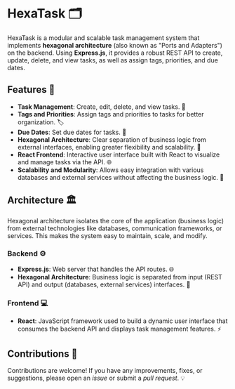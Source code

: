 # HexaTask 🗂️

HexaTask is a modular and scalable task management system that implements **hexagonal architecture** (also known as "Ports and Adapters") on the backend. Using **Express.js**, it provides a robust REST API to create, update, delete, and view tasks, as well as assign tags, priorities, and due dates.

## Features 🚀

- **Task Management**: Create, edit, delete, and view tasks. 📝
- **Tags and Priorities**: Assign tags and priorities to tasks for better organization. 🏷️
- **Due Dates**: Set due dates for tasks. 📅
- **Hexagonal Architecture**: Clear separation of business logic from external interfaces, enabling greater flexibility and scalability. 🔄
- **React Frontend**: Interactive user interface built with React to visualize and manage tasks via the API. 🌐
- **Scalability and Modularity**: Allows easy integration with various databases and external services without affecting the business logic. 🔧

## Architecture 🏛️

Hexagonal architecture isolates the core of the application (business logic) from external technologies like databases, communication frameworks, or services. This makes the system easy to maintain, scale, and modify.

### Backend ⚙️

- **Express.js**: Web server that handles the API routes. 🌐
- **Hexagonal Architecture**: Business logic is separated from input (REST API) and output (databases, external services) interfaces. 🔐

### Frontend 💻

- **React**: JavaScript framework used to build a dynamic user interface that consumes the backend API and displays task management features. ⚡

## Contributions 🤝

Contributions are welcome! If you have any improvements, fixes, or suggestions, please open an _issue_ or submit a _pull request_. 💡
